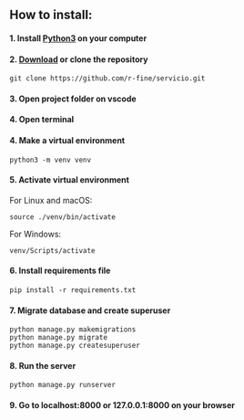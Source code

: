 ## How to install:
#### 1. Install [Python3](https://www.python.org/downloads/) on your computer
#### 2. [Download](https://github.com/r-fine/servicio.git) or clone the repository 
```
git clone https://github.com/r-fine/servicio.git
```
#### 3. Open project folder on vscode
#### 4. Open terminal
#### 4. Make a virtual environment
```
python3 -m venv venv
```
#### 5. Activate virtual environment
For Linux and macOS:
```
source ./venv/bin/activate
```
For Windows:
```
venv/Scripts/activate
```
#### 6. Install requirements file
```
pip install -r requirements.txt
```
#### 7. Migrate database and create superuser
```
python manage.py makemigrations
python manage.py migrate
python manage.py createsuperuser
```
#### 8. Run the server
```
python manage.py runserver
```
#### 9. Go to localhost:8000 or 127.0.0.1:8000 on your browser
